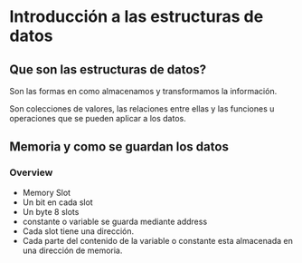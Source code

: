 # Introducción a las estructuras de datos

## Que son las estructuras de datos?

Son las formas en como almacenamos y transformamos la información.

Son colecciones de valores, las relaciones entre ellas y las funciones u operaciones que se pueden aplicar a los datos.

## Memoria y como se guardan los datos

### Overview

- Memory Slot
- Un bit en cada slot
- Un byte 8 slots
- constante o variable se guarda mediante address
- Cada slot tiene una dirección.
- Cada parte del contenido de la variable o constante esta almacenada en una dirección de memoria.
